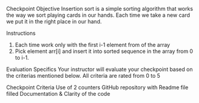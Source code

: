 Checkpoint Objective
  Insertion sort is a simple sorting algorithm that works the way we sort playing cards in our hands. Each time we take a new card we put it in the right place in our hand.

Instructions
  1. Each time work only with the first i-1 element from of the array
  2. Pick element arr[i] and insert it into sorted sequence in the array from 0 to i-1.

Evaluation Specifics
  Your instructor will evaluate your checkpoint based on the criterias mentioned below. All criteria are rated from 0 to 5

Checkpoint Criteria
  Use of 2 counters
  GitHub repository with Readme file filled
  Documentation & Clarity of the code